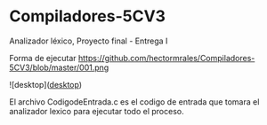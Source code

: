 # Compiladores-5CV3
Analizador léxico, Proyecto final - Entrega I

Forma de ejecutar
https://github.com/hectormrales/Compiladores-5CV3/blob/master/001.png

![desktop]([desktop](https://github.com/hectormrales/Compiladores-5CV3/blob/master/001.png
))

El archivo CodigodeEntrada.c es el codigo de entrada que tomara el analizador lexico para ejecutar todo el proceso.
